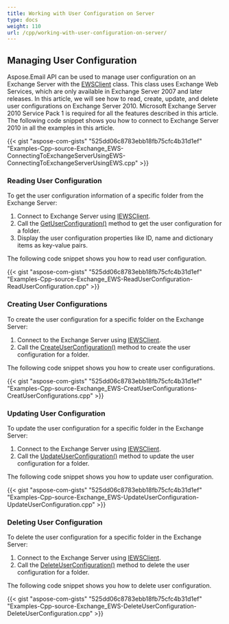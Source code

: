 ```yaml
---
title: Working with User Configuration on Server
type: docs
weight: 110
url: /cpp/working-with-user-configuration-on-server/
---
```


## **Managing User Configuration**
Aspose.Email API can be used to manage user configuration on an Exchange Server with the [EWSClient](https://apireference.aspose.com/cpp/email/class/aspose.email.clients.exchange.web_service.e_w_s_client/) class. This class uses Exchange Web Services, which are only available in Exchange Server 2007 and later releases. In this article, we will see how to read, create, update, and delete user configurations on Exchange Server 2010. Microsoft Exchange Server 2010 Service Pack 1 is required for all the features described in this article. The following code snippet shows you how to connect to Exchange Server 2010 in all the examples in this article.



{{< gist "aspose-com-gists" "525dd06c8783ebb18fb75cfc4b31d1ef" "Examples-Cpp-source-Exchange_EWS-ConnectingToExchangeServerUsingEWS-ConnectingToExchangeServerUsingEWS.cpp" >}}
### **Reading User Configuration**
To get the user configuration information of a specific folder from the Exchange Server:

1. Connect to Exchange Server using [IEWSClient](https://apireference.aspose.com/cpp/email/class/aspose.email.clients.exchange.web_service.i_e_w_s_client/).
1. Call the [GetUserConfiguration()](https://apireference.aspose.com/cpp/email/class/aspose.email.clients.exchange.web_service.i_e_w_s_client/#a33a6fd6cd562b05c84b656a3c2515111) method to get the user configuration for a folder.
1. Display the user configuration properties like ID, name and dictionary items as key-value pairs.

The following code snippet shows you how to read user configuration.



{{< gist "aspose-com-gists" "525dd06c8783ebb18fb75cfc4b31d1ef" "Examples-Cpp-source-Exchange_EWS-ReadUserConfiguration-ReadUserConfiguration.cpp" >}}
### **Creating User Configurations**
To create the user configuration for a specific folder on the Exchange Server:

1. Connect to the Exchange Server using [IEWSClient](https://apireference.aspose.com/cpp/email/class/aspose.email.clients.exchange.web_service.i_e_w_s_client/).
1. Call the [CreateUserConfiguration()](https://apireference.aspose.com/cpp/email/class/aspose.email.clients.exchange.web_service.i_e_w_s_client/#a5dfcc5761b64ed0d0da8a6e45fc768db) method to create the user configuration for a folder.

The following code snippet shows you how to create user configurations.



{{< gist "aspose-com-gists" "525dd06c8783ebb18fb75cfc4b31d1ef" "Examples-Cpp-source-Exchange_EWS-CreatUserConfigurations-CreatUserConfigurations.cpp" >}}
### **Updating User Configuration**
To update the user configuration for a specific folder in the Exchange Server:

1. Connect to the Exchange Server using [IEWSClient](https://apireference.aspose.com/cpp/email/class/aspose.email.clients.exchange.web_service.i_e_w_s_client/).
1. Call the [UpdateUserConfiguration()](https://apireference.aspose.com/cpp/email/class/aspose.email.clients.exchange.web_service.i_e_w_s_client/#a0abf4f3032f63918fca528cbf1d4418e) method to update the user configuration for a folder.

The following code snippet shows you how to update user configuration.



{{< gist "aspose-com-gists" "525dd06c8783ebb18fb75cfc4b31d1ef" "Examples-Cpp-source-Exchange_EWS-UpdateUserConfiguration-UpdateUserConfiguration.cpp" >}}
### **Deleting User Configuration**
To delete the user configuration for a specific folder in the Exchange Server:

1. Connect to the Exchange Server using [IEWSClient](https://apireference.aspose.com/cpp/email/class/aspose.email.clients.exchange.web_service.i_e_w_s_client/).
1. Call the [DeleteUserConfiguration()](https://apireference.aspose.com/cpp/email/class/aspose.email.clients.exchange.web_service.i_e_w_s_client/#a7e0d6d6b432cf8db13af6638b639806c) method to delete the user configuration for a folder.

The following code snippet shows you how to delete user configuration.



{{< gist "aspose-com-gists" "525dd06c8783ebb18fb75cfc4b31d1ef" "Examples-Cpp-source-Exchange_EWS-DeleteUserConfiguration-DeleteUserConfiguration.cpp" >}}
